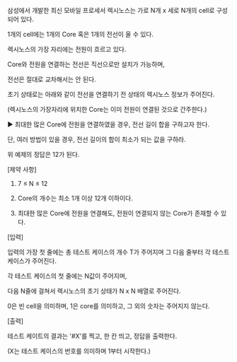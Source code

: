 삼성에서 개발한 최신 모바일 프로세서 렉시노스는 가로 N개 x 세로 N개의 cell로 구성되어 있다.









1개의 cell에는 1개의 Core 혹은 1개의 전선이 올 수 있다.






렉시노스의 가장 자리에는 전원이 흐르고 있다.






Core와 전원을 연결하는 전선은 직선으로만 설치가 가능하며,






전선은 절대로 교차해서는 안 된다.






초기 상태로는 아래와 같이 전선을 연결하기 전 상태의 렉시노스 정보가 주어진다.

(렉시노스의 가장자리에 위치한 Core는 이미 전원이 연결된 것으로 간주한다.)






▶ 최대한 많은 Core에 전원을 연결하였을 경우, 전선 길이 합을 구하고자 한다.

   단, 여러 방법이 있을 경우, 전선 길이의 합이 최소가 되는 값을 구하라.


위 예제의 정답은 12가 된다.







[제약 사항]

1. 7 ≤ N ≤ 12

2. Core의 개수는 최소 1개 이상 12개 이하이다.

3. 최대한 많은 Core에 전원을 연결해도, 전원이 연결되지 않는 Core가 존재할 수 있다.


[입력]

입력의 가장 첫 줄에는 총 테스트 케이스의 개수 T가 주어지며 그 다음 줄부터 각 테스트 케이스가 주어진다.

각 테스트 케이스의 첫 줄에는 N값이 주어지며,

다음 N줄에 걸쳐서 렉시노스의 초기 상태가 N x N 배열로 주어진다.

0은 빈 cell을 의미하며, 1은 core를 의미하고, 그 외의 숫자는 주어지지 않는다.


[출력]

테스트 케이트의 결과는 '#X'를 찍고, 한 칸 띄고, 정답을 출력한다.

(X는 테스트 케이스의 번호를 의미하며 1부터 시작한다.)